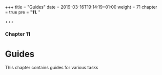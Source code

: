 +++
title = "Guides"
date =  2019-03-16T19:14:19+01:00
weight = 71
chapter = true
pre = "<b>11. </b>"

+++

### Chapter 11

# Guides 

This chapter contains guides for various tasks
